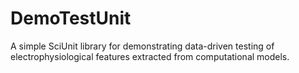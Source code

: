 # DemoTestUnit

A simple SciUnit library for demonstrating data-driven testing of electrophysiological features extracted from computational models.
